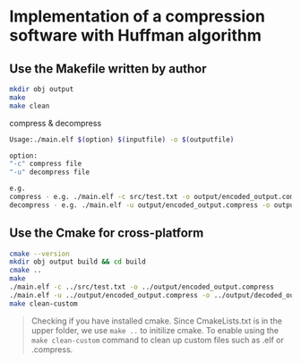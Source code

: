 # Implementation of a compression software with Huffman algorithm

## Use the Makefile written by author

```bash
mkdir obj output
make
make clean
```

compress & decompress

```bash
Usage:./main.elf $(option) $(inputfile) -o $(outputfile)

option:
"-c" compress file
"-u" decompress file

e.g.
compress - e.g. ./main.elf -c src/test.txt -o output/encoded_output.compress
decompress - e.g. ./main.elf -u output/encoded_output.compress -o output/decoded_output.txt
```  

## Use the Cmake for cross-platform

```bash
cmake --version
mkdir obj output build && cd build
cmake ..
make
./main.elf -c ../src/test.txt -o ../output/encoded_output.compress
./main.elf -u ../output/encoded_output.compress -o ../output/decoded_output.txt
make clean-custom
```

> Checking if you have installed cmake.
> Since CmakeLists.txt is in the upper folder, we use `make ..` to initilize cmake.
> To enable using the `make clean-custom` command to clean up custom files such as .elf or .compress.
